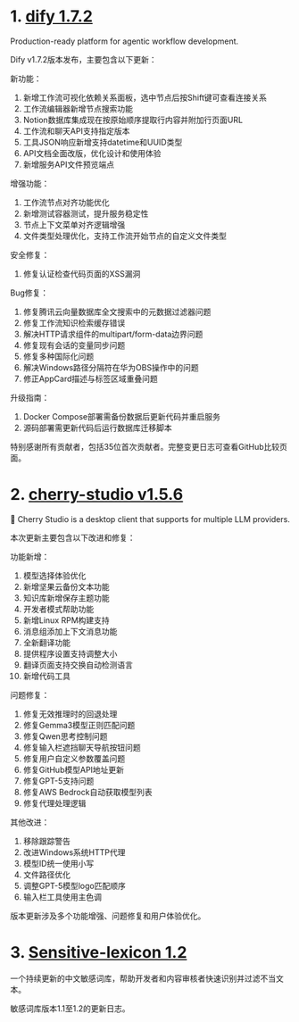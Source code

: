 
# 1. [dify 1.7.2](https://github.com/langgenius/dify/releases/tag/1.7.2)  
Production-ready platform for agentic workflow development.

Dify v1.7.2版本发布，主要包含以下更新：

新功能：
1. 新增工作流可视化依赖关系面板，选中节点后按Shift键可查看连接关系
2. 工作流编辑器新增节点搜索功能
3. Notion数据库集成现在按原始顺序提取行内容并附加行页面URL
4. 工作流和聊天API支持指定版本
5. 工具JSON响应新增支持datetime和UUID类型
6. API文档全面改版，优化设计和使用体验
7. 新增服务API文件预览端点

增强功能：
1. 工作流节点对齐功能优化
2. 新增测试容器测试，提升服务稳定性
3. 节点上下文菜单对齐逻辑增强
4. 文件类型处理优化，支持工作流开始节点的自定义文件类型

安全修复：
1. 修复认证检查代码页面的XSS漏洞

Bug修复：
1. 修复腾讯云向量数据库全文搜索中的元数据过滤器问题
2. 修复工作流知识检索缓存错误
3. 解决HTTP请求组件的multipart/form-data边界问题
4. 修复现有会话的变量同步问题
5. 修复多种国际化问题
6. 解决Windows路径分隔符在华为OBS操作中的问题
7. 修正AppCard描述与标签区域重叠问题

升级指南：
1. Docker Compose部署需备份数据后更新代码并重启服务
2. 源码部署需更新代码后运行数据库迁移脚本

特别感谢所有贡献者，包括35位首次贡献者。完整变更日志可查看GitHub比较页面。

# 2. [cherry-studio v1.5.6](https://github.com/CherryHQ/cherry-studio/releases/tag/v1.5.6)  
🍒 Cherry Studio is a desktop client that supports for multiple LLM providers.

本次更新主要包含以下改进和修复：

功能新增：
1. 模型选择体验优化
2. 新增坚果云备份文本功能
3. 知识库新增保存主题功能
4. 开发者模式帮助功能
5. 新增Linux RPM构建支持
6. 消息组添加上下文消息功能
7. 全新翻译功能
8. 提供程序设置支持调整大小
9. 翻译页面支持交换自动检测语言
10. 新增代码工具

问题修复：
1. 修复无效推理时的回退处理
2. 修复Gemma3模型正则匹配问题
3. 修复Qwen思考控制问题
4. 修复输入栏遮挡聊天导航按钮问题
5. 修复用户自定义参数覆盖问题
6. 修复GitHub模型API地址更新
7. 修复GPT-5支持问题
8. 修复AWS Bedrock自动获取模型列表
9. 修复代理处理逻辑

其他改进：
1. 移除跟踪警告
2. 改进Windows系统HTTP代理
3. 模型ID统一使用小写
4. 文件路径优化
5. 调整GPT-5模型logo匹配顺序
6. 输入栏工具使用主色调

版本更新涉及多个功能增强、问题修复和用户体验优化。

# 3. [Sensitive-lexicon 1.2](https://github.com/konsheng/Sensitive-lexicon/releases/tag/1.2)  
一个持续更新的中文敏感词库，帮助开发者和内容审核者快速识别并过滤不当文本。

敏感词库版本1.1至1.2的更新日志。

